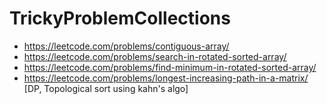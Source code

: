 # TrickyProblemCollections

* https://leetcode.com/problems/contiguous-array/
* https://leetcode.com/problems/search-in-rotated-sorted-array/
* https://leetcode.com/problems/find-minimum-in-rotated-sorted-array/
* https://leetcode.com/problems/longest-increasing-path-in-a-matrix/  [DP, Topological sort using kahn's algo]

